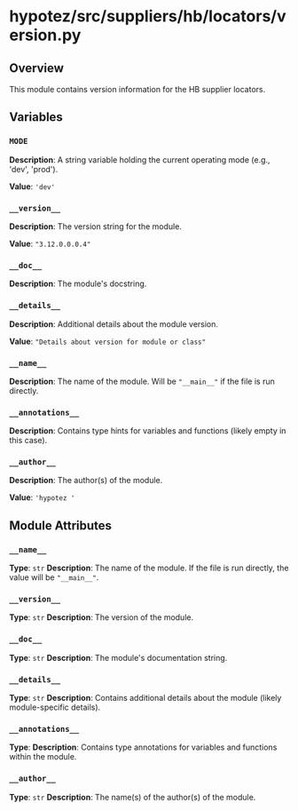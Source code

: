 # hypotez/src/suppliers/hb/locators/version.py

## Overview

This module contains version information for the HB supplier locators.

## Variables

### `MODE`

**Description**: A string variable holding the current operating mode (e.g., 'dev', 'prod').

**Value**: `'dev'`


### `__version__`

**Description**: The version string for the module.

**Value**: `"3.12.0.0.0.4"`


### `__doc__`

**Description**: The module's docstring.


### `__details__`

**Description**:  Additional details about the module version.

**Value**: `"Details about version for module or class"`


### `__name__`

**Description**: The name of the module.  Will be `"__main__"` if the file is run directly.


### `__annotations__`

**Description**: Contains type hints for variables and functions (likely empty in this case).


### `__author__`

**Description**: The author(s) of the module.

**Value**: `'hypotez '`

## Module Attributes

### `__name__`


**Type**: `str`
**Description**: The name of the module. If the file is run directly, the value will be `"__main__"`.


### `__version__`

**Type**: `str`
**Description**: The version of the module.


### `__doc__`

**Type**: `str`
**Description**: The module's documentation string.


### `__details__`

**Type**: `str`
**Description**: Contains additional details about the module (likely module-specific details).


### `__annotations__`

**Type**:
**Description**: Contains type annotations for variables and functions within the module.


### `__author__`

**Type**: `str`
**Description**: The name(s) of the author(s) of the module.